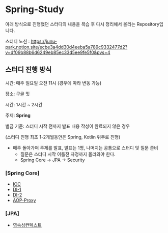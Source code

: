 # Spring-Study
아래 방식으로 진행했던 스터디의 내용을 복습 후 다시 정리해서 올리는 Repository입니다.

스터디 노션 : https://junu-park.notion.site/ecbe3a4dd30d4eeba5a789c9332477d2?v=df09b88b6d6249eb85ec33d5ee9fe5f0&pvs=4

## 스터디 진행 방식

시간: 매주 일요일 오전 11시 (경우에 따라 변동 가능)

장소: 구글 밋

시간: 1시간 ~ 2시간

주제: **Spring**

벌금 기준: 스터디 시작 전까지 발표 내용 작성이 완료되지 않은 경우

(스터디 진행 최초 1-2개월동안은 Spring, Kotlin 위주로 진행)

- 매주 돌아가며 주제를 발표, 발표는 1명, 나머지는 공통으로 스터디 및 질문 준비
    - 질문은 스터디 시작 이틀전 자정까지 올라와야 한다.
    - Spring Core -> JPA -> Security

### [Spring Core]
- [IOC](https://github.com/jinjoo-lab/Spring-Study/blob/main/Core/IOC.md)
- [DI-1](https://github.com/jinjoo-lab/Spring-Study/blob/main/Core/DI_1.md)
- [DI-2](https://github.com/jinjoo-lab/Spring-Study/blob/main/Core/DI_2.md)
- [AOP-Proxy](https://github.com/jinjoo-lab/Spring-Study/blob/main/Core/AOP_Proxy.md)

### [JPA]
- [영속성컨텍스트](https://github.com/jinjoo-lab/Spring-Study/blob/main/JPA/PersistenceContext.md)
